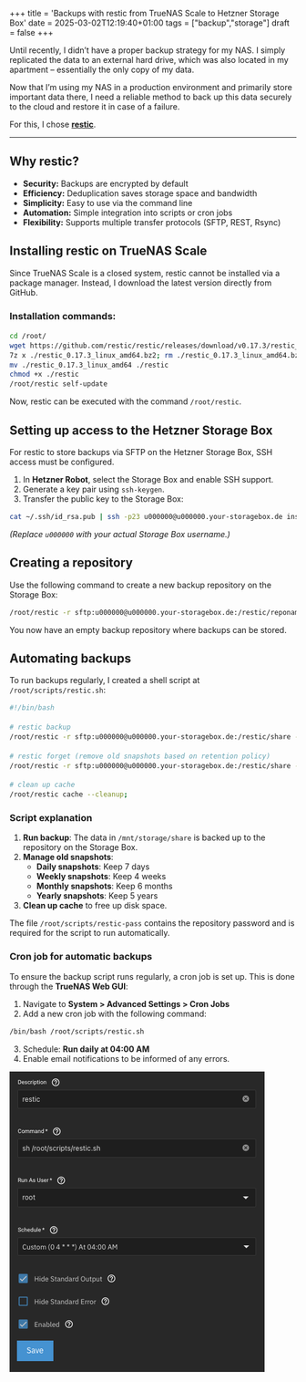 +++
title = 'Backups with restic from TrueNAS Scale to Hetzner Storage Box'
date = 2025-03-02T12:19:40+01:00
tags = ["backup","storage"]
draft = false
+++

Until recently, I didn’t have a proper backup strategy for my NAS. I simply replicated the data to an external hard drive, which was also located in my apartment – essentially the only copy of my data.

Now that I’m using my NAS in a production environment and primarily store important data there, I need a reliable method to back up this data securely to the cloud and restore it in case of a failure.

For this, I chose **[restic](https://restic.net)**.

---

## Why restic?

- **Security:** Backups are encrypted by default  
- **Efficiency:** Deduplication saves storage space and bandwidth  
- **Simplicity:** Easy to use via the command line  
- **Automation:** Simple integration into scripts or cron jobs  
- **Flexibility:** Supports multiple transfer protocols (SFTP, REST, Rsync)

## Installing restic on TrueNAS Scale

Since TrueNAS Scale is a closed system, restic cannot be installed via a package manager. Instead, I download the latest version directly from GitHub.

### Installation commands:

```bash
cd /root/
wget https://github.com/restic/restic/releases/download/v0.17.3/restic_0.17.3_linux_amd64.bz2
7z x ./restic_0.17.3_linux_amd64.bz2; rm ./restic_0.17.3_linux_amd64.bz2
mv ./restic_0.17.3_linux_amd64 ./restic
chmod +x ./restic
/root/restic self-update
```

Now, restic can be executed with the command `/root/restic`.

## Setting up access to the Hetzner Storage Box

For restic to store backups via SFTP on the Hetzner Storage Box, SSH access must be configured.

1. In **Hetzner Robot**, select the Storage Box and enable SSH support.
2. Generate a key pair using `ssh-keygen`.
3. Transfer the public key to the Storage Box:

```bash
cat ~/.ssh/id_rsa.pub | ssh -p23 u000000@u000000.your-storagebox.de install-ssh-key
```
*(Replace `u000000` with your actual Storage Box username.)*

## Creating a repository

Use the following command to create a new backup repository on the Storage Box:

```bash
/root/restic -r sftp:u000000@u000000.your-storagebox.de:/restic/reponame init
```

You now have an empty backup repository where backups can be stored.

## Automating backups

To run backups regularly, I created a shell script at `/root/scripts/restic.sh`:

```bash
#!/bin/bash

# restic backup
/root/restic -r sftp:u000000@u000000.your-storagebox.de:/restic/share --password-file "/root/scripts/restic-pass" --tag auto backup /mnt/storage/share;

# restic forget (remove old snapshots based on retention policy)
/root/restic -r sftp:u000000@u000000.your-storagebox.de:/restic/share --password-file "/root/scripts/restic-pass" forget --prune --keep-tag keep --keep-daily 7 --keep-weekly 4 --keep-monthly 6 --keep-yearly 5;

# clean up cache
/root/restic cache --cleanup;
```

### Script explanation

1. **Run backup**: The data in `/mnt/storage/share` is backed up to the repository on the Storage Box.
2. **Manage old snapshots**:
   + **Daily snapshots**: Keep 7 days
   + **Weekly snapshots**: Keep 4 weeks
   + **Monthly snapshots**: Keep 6 months
   + **Yearly snapshots**: Keep 5 years
3. **Clean up cache** to free up disk space.

The file `/root/scripts/restic-pass` contains the repository password and is required for the script to run automatically.

### Cron job for automatic backups

To ensure the backup script runs regularly, a cron job is set up.
This is done through the **TrueNAS Web GUI**:

1. Navigate to **System > Advanced Settings > Cron Jobs**
2. Add a new cron job with the following command:
```bash
/bin/bash /root/scripts/restic.sh
```
3. Schedule: **Run daily at 04:00 AM**
4. Enable email notifications to be informed of any errors.

![restic Cron Job](img/restic-cronjob.png)